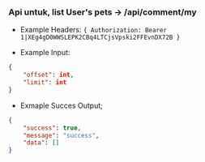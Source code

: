 ### Api untuk, list User's pets -> /api/comment/my

- Example Headers: `{ Authorization: Bearer 1|XEg4gD0WWSLEPK2CBq4LTCjsVpski2FFEvnDX72B }`

- Example Input: 

```json
{ 
    "offset": int, 
    "limit": int 
}
```

- Exmaple Succes Output;

```json
{
    "success": true,
    "message": "success",
    "data": []
}
```